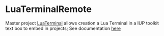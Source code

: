 LuaTerminalRemote
=================

Master project [LuaTerminal](https://github.com/aryajur/LuaTerminal) allows creation a Lua Terminal in a IUP toolkit text box to embed in projects;
See documentation [here](http://www.amved.com/milindsweb/LuaTerminalRemote.html)

